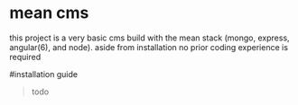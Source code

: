 # mean cms
this project is a very basic cms build with the mean stack (mongo, express, angular(6), and node).
aside from installation no prior coding experience is required

#installation guide
 > todo

